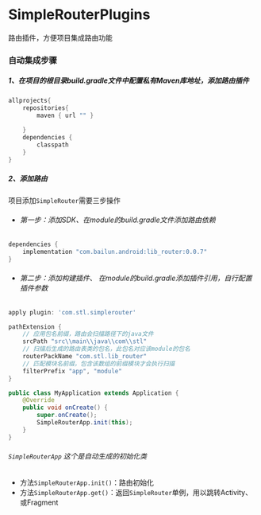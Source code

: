 # SimpleRouterPlugins
路由插件，方便项目集成路由功能

### 自动集成步骤

##### 1、在项目的根目录build.gradle文件中配置私有Maven库地址，添加路由插件
```gradle
allprojects{
    repositories{
        maven { url "" }
      
    }
    dependencies {
        classpath
    }
}
```

#####  2、添加路由
项目添加`SimpleRouter`需要三步操作
- ###### 第一步：添加SDK、在module的build.gradle文件添加路由依赖
```gradle
dependencies {
    implementation "com.bailun.android:lib_router:0.0.7"
}
```
- ###### 第二步：添加构建插件、 在module的build.gradle添加插件引用，自行配置插件参数
```gradle
apply plugin: 'com.stl.simplerouter'

pathExtension {
    // 应用包名前缀，路由会扫描路径下的java文件
    srcPath "src\\main\\java\\com\\stl" 
    // 扫描后生成的路由表类的包名，此包名对应该module的包名
    routerPackName "com.stl.lib_router"
    // 匹配模块名前缀，包含该数组的前缀模块才会执行扫描
    filterPrefix "app", "module"
}
```

```java
public class MyApplication extends Application {
    @Override
    public void onCreate() {
        super.onCreate();
        SimpleRouterApp.init(this);
    }
}
```
######  `SimpleRouterApp` 这个是自动生成的初始化类
- 方法`SimpleRouterApp.init()`：路由初始化
- 方法`SimpleRouterApp.get()`：返回`SimpleRouter`单例，用以跳转Activity、或Fragment





